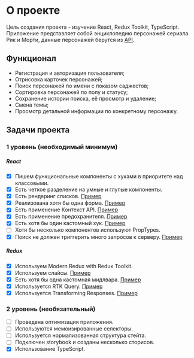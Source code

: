 # О проекте

Цель создания проекта - изучение React, Redux Toolkit, TypeScript. Приложение представляет собой энциклопедию персонажей сериала Рик и Морти, данные персонажей берутся из [API](https://github.com/stepanchaban/rick-morty-team/blob/main/src/components/CardList/CardList.tsx).

## Функционал

- Регистрация и авторизация пользователя;
- Отрисовка карточек персонажей;
- Поиск персонажей по имени с показом саджестов;
- Сортировка персонажей по полу и статусу;
- Сохранение истории поиска, её просмотр и удаление;
- Смена темы;
- Просмотр детальной информации по конкретному персонажу.
  
## Задачи проекта

### 1 уровень (необходимый минимум)

##### React
- [x] Пишем функциональные компоненты c хуками в приоритете над классовыми.
- [x] Есть четкое разделение на умные и глупые компоненты.
- [x] Есть рендеринг списков. [Пример](https://github.com/stepanchaban/rick-morty-team/blob/main/src/components/CardList/CardList.tsx)
- [x] Реализована хотя бы одна форма. [Пример](https://github.com/stepanchaban/rick-morty-team/blob/main/src/components/App/common/Form.tsx)
- [x] Есть применение Контекст API. [Пример](https://github.com/stepanchaban/rick-morty-team/blob/main/src/context/ThemeContext.tsx)
- [x] Есть применение предохранителя. [Пример](https://github.com/stepanchaban/rick-morty-team/blob/main/src/components/App/common/Fallback.tsx)
- [x] Есть хотя бы один кастомный хук. [Пример](https://github.com/stepanchaban/rick-morty-team/blob/main/src/components/Search/useAutoComplete.ts) 
- [ ] Хотя бы несколько компонентов используют PropTypes.
- [x] Поиск не должен триггерить много запросов к серверу. [Пример](https://github.com/stepanchaban/rick-morty-team/blob/main/src/components/Search/SearchInput.tsx)
##### Redux
- [x] Используем Modern Redux with Redux Toolkit.
- [x] Используем слайсы. [Пример](https://github.com/stepanchaban/rick-morty-team/blob/main/src/store/slice/formSlice.ts)
- [x] Есть хотя бы одна кастомная мидлвара. [Пример](https://github.com/stepanchaban/rick-morty-team/blob/main/src/store/middleware/getEpisodesMiddleware.ts)
- [x] Используется RTK Query. [Пример](https://github.com/stepanchaban/rick-morty-team/blob/main/src/services/rickMorthyApi.ts)
- [x] Используется Transforming Responses. [Пример](https://github.com/stepanchaban/rick-morty-team/blob/main/src/services/rickMorthyApi.ts)
### 2 уровень (необязательный)
- [ ] Проведена оптимизация приложения.
- [ ] Используются мемоизированные селекторы.
- [ ] Используется нормализованная структура стейта.
- [ ] Подключен storybook и созданы несколько сторисов.
- [x] Использование TypeScript.
